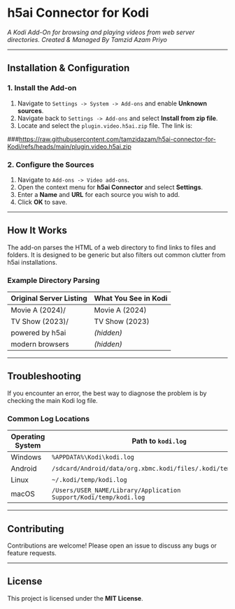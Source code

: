 # h5ai Connector for Kodi

*A Kodi Add-On for browsing and playing videos from web server directories. Created & Managed By Tamzid Azam Priyo* 

---

## Installation & Configuration

### 1. Install the Add-on

1. Navigate to `Settings -> System -> Add-ons` and enable **Unknown sources**.
2. Navigate back to `Settings -> Add-ons` and select **Install from zip file**.
3. Locate and select the `plugin.video.h5ai.zip` file. The link is:
  
###https://raw.githubusercontent.com/tamzidazam/h5ai-connector-for-Kodi/refs/heads/main/plugin.video.h5ai.zip

### 2. Configure the Sources

1. Navigate to `Add-ons -> Video add-ons`.
2. Open the context menu for **h5ai Connector** and select **Settings**.
3. Enter a **Name** and **URL** for each source you wish to add.
4. Click **OK** to save.

---

## How It Works

The add-on parses the HTML of a web directory to find links to files and folders. It is designed to be generic but also filters out common clutter from h5ai installations.

### Example Directory Parsing

| Original Server Listing        | What You See in Kodi   |
|-------------------------------|-------------------------|
| Movie A (2024)/               | Movie A (2024)          |
| TV Show (2023)/               | TV Show (2023)          |
| powered by h5ai               | *(hidden)*              |
| modern browsers               | *(hidden)*              |

---

## Troubleshooting

If you encounter an error, the best way to diagnose the problem is by checking the main Kodi log file.

### Common Log Locations

| Operating System | Path to `kodi.log` |
|------------------|--------------------|
| Windows          | `%APPDATA%\Kodi\kodi.log` |
| Android          | `/sdcard/Android/data/org.xbmc.kodi/files/.kodi/temp/kodi.log` |
| Linux            | `~/.kodi/temp/kodi.log` |
| macOS            | `/Users/USER_NAME/Library/Application Support/Kodi/temp/kodi.log` |

---

## Contributing

Contributions are welcome! Please open an issue to discuss any bugs or feature requests.

---

## License

This project is licensed under the **MIT License**.
